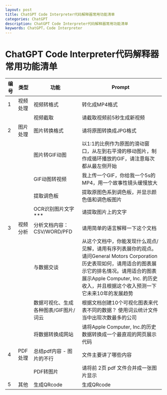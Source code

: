 ```yaml
---
layout: post
title: ChatGPT Code Interpreter代码解释器常用功能清单
categories: ChatGPT
description: ChatGPT Code Interpreter代码解释器常用功能清单
keywords: ChatGPT，Code Interpreter
---
```

# ChatGPT Code Interpreter代码解释器常用功能清单

|   编号  | 类型  |  功能    |    Prompt|
|-----| ---------|---------|----------|
|1       | 视频处理| 视频转格式 |   转化成MP4格式|
|       |        | 视频截取    |请截取视频前5秒生成新视频|                            
|2       |图片处理 | 图片转换格式|请将原图转换成JPG格式|
|        |        |图片转GIF动图|以1:1的比例作为原图的滑动窗口，从左到右平滑的移动图片，制作成循环播放的GIF，请注意每次都从最左侧开始|
|        |        |GIF动图转视频|我上传一个GIF，你给我一个5s的MP4，用一个故事性镜头缓慢放大|
|        |        |提取调色板   |提取原图色系到调色板，并显示颜色值和调色板图片|
|        |        |OCR识别图片文字  *** |  请提取图片上的文字 |
| 3      |视频分析|分析文档内容：CSV/WORD/PFD | 请用简单的语言解释一下这个文档|
|        |          | 与数据交谈         | 从这个文档中，你能发现什么观点/见解，请用有序列表展你的观点。请问General Motors Corporation历史表现如何，请用适合的图表展示它的排名情况。请用适合的图表展示Apple Computer, Inc. 的历史收入，并且根据这个收入预测一下它未来10年的发展趋势                             |
|        |        | 数据可视化、生成各种图表/GIF图片/词云  | 根据文档创建10个可视化图表来代表不同的数据？ 使用词云统计文件当中出现次数最多的公司 |
|        |         |将数据转换成网站   |  请将Apple Computer, Inc.的历史数据转换成一个最直观的网页展示代码   |
|4        | PDF处理        | 总结pdf内容  - 图片的不行          | 文件主要讲了哪些内容                             |
|        |          | PDF转图片         | 请将前 2页 pdf 文件合并成一张图片显示                             |
| 5       | 其他       | 生成QRcode           | 生成QRcode                               |
















